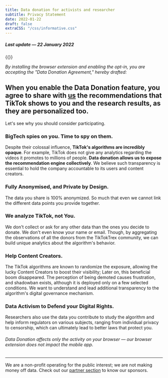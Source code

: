 ```yaml
---
title: Data donation for activists and researcher
subtitle: Privacy Statement
date: 2022-01-22
draft: false
extraCSS: "/css/informative.css"
---
```


##### Last update — 22 January 2022

{{<tk-extension version="0.2.7">}}

_By installing the browser extension and enabling the opt-in, you are accepting the "Data Donation Agreement," hereby drafted:_

## When you enable the Data Donation feature, you agree to share with [us](https://tracking.exposed/about) the recommendations that TikTok shows to you and the research results, as they are personalized too.

Let's see why you should consider participating.

### BigTech spies on you. Time to spy on them.

Despite their colossal influence, **TikTok's algorithms are incredibly opaque**. For example, TikTok does not give any analytics regarding the videos it promotes to millions of people. **Data donation allows us to expose the recommendation engine collectively**. We believe such transparency is essential to hold the company accountable to its users and content creators.

### Fully Anonymised, and Private by Design.

The data you share is 100% anonymized. So much that even we cannot link the different data points you provide together. 

### We analyze TikTok, not You.

We don't collect or ask for any other data than the ones you decide to donate. We don't even know your name or email. Though, by aggregating the observations of all the donors from the TikTokTrex community, we can build unique analytics about the algorithm's behavior.

### Help Content Creators.

The TikTok algorithms are known to randomize the exposure, allowing the lucky Content Creators to boost their visibility; Later on, this beneficial boom disappeared. The perception of being demoted causes frustration, and shadowban exists, although it is deployed only on a few selected conditions. We want to understand and lead additional transparency to the algorithm's digital governance mechanism.

### Data Activism to Defend your Digital Rights.

Researchers also use the data you contribute to study the algorithm and help inform regulators on various subjects, ranging from individual privacy to censorship, which can ultimately lead to better laws that protect you.


###### Data Donation affects only the activity on your browser — our browser extension does not impact the mobile app.
---

We are a non-profit operating for the public interest; we are not making money off data. Check out our [partner section](https://tracking.exposed/about) to know our sponsors.
